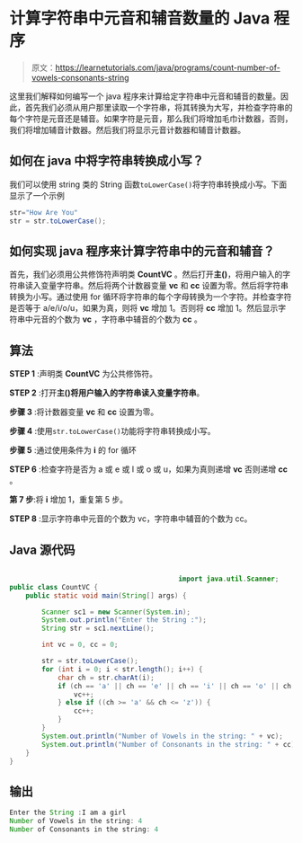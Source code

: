 # 计算字符串中元音和辅音数量的 Java 程序

> 原文：<https://learnetutorials.com/java/programs/count-number-of-vowels-consonants-string>

这里我们解释如何编写一个 java 程序来计算给定字符串中元音和辅音的数量。因此，首先我们必须从用户那里读取一个字符串，将其转换为大写，并检查字符串的每个字符是元音还是辅音。如果字符是元音，那么我们将增加毛巾计数器，否则，我们将增加辅音计数器。然后我们将显示元音计数器和辅音计数器。

## 如何在 java 中将字符串转换成小写？

我们可以使用 string 类的 String 函数`toLowerCase()`将字符串转换成小写。下面显示了一个示例

```java
str="How Are You"
str = str.toLowerCase(); 

```

## 如何实现 java 程序来计算字符串中的元音和辅音？

首先，我们必须用公共修饰符声明类 **CountVC** 。然后打开**主()**，将用户输入的字符串读入变量字符串。然后将两个计数器变量 **vc** 和 **cc** 设置为零。然后将字符串转换为小写。通过使用 for 循环将字符串的每个字母转换为一个字符。并检查字符是否等于 a/e/i/o/u，如果为真，则将 **vc** 增加 1。否则将 **cc** 增加 1。然后显示字符串中元音的个数为 **vc** ，字符串中辅音的个数为 **cc** 。

## 算法

**STEP 1** :声明类 **CountVC** 为公共修饰符。

**STEP 2** :打开**主()**将用户输入的字符串读入变量**字符串**。

**步骤 3** :将计数器变量 **vc** 和 **cc** 设置为零。

**步骤 4** :使用`str.toLowerCase()`功能将字符串转换成小写。

**步骤 5** :通过使用条件为 **i** 的 for 循环

**STEP 6** :检查字符是否为 a 或 e 或 I 或 o 或 u，如果为真则递增 **vc** 否则递增 **cc** 。

**第 7 步**:将 **i** 增加 1，重复第 5 步。

**STEP 8** :显示字符串中元音的个数为 vc，字符串中辅音的个数为 cc。

## Java 源代码

```java

                                          import java.util.Scanner;
public class CountVC {
    public static void main(String[] args) {

        Scanner sc1 = new Scanner(System.in);
        System.out.println("Enter the String :");
        String str = sc1.nextLine();

        int vc = 0, cc = 0;

        str = str.toLowerCase();
        for (int i = 0; i < str.length(); i++) {
            char ch = str.charAt(i);
            if (ch == 'a' || ch == 'e' || ch == 'i' || ch == 'o' || ch == 'u') {
                vc++;
            } else if ((ch >= 'a' && ch <= 'z')) {
                cc++;
            }
        }
        System.out.println("Number of Vowels in the string: " + vc);
        System.out.println("Number of Consonants in the string: " + cc);
    }
}

```

## 输出

```java
Enter the String :I am a girl
Number of Vowels in the string: 4
Number of Consonants in the string: 4
```
